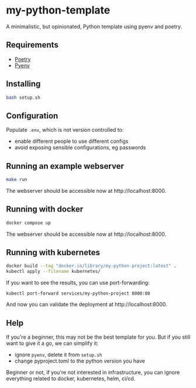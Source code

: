 # my-python-template

A minimalistic, but opinionated, Python template using pyenv and poetry.

## Requirements

- [Poetry](https://python-poetry.org/docs/#installation)
- [Pyenv](https://github.com/pyenv/pyenv#installation)

## Installing

```bash
bash setup.sh
```

## Configuration

Populate `.env`, which is not version controlled to:
- enable different people to use different configs
- avoid exposing sensible configurations, eg passwords

## Running an example webserver

```bash
make run
```

The webserver should be accessible now at http://localhost:8000.

## Running with docker

```bash
docker compose up
```

The webserver should be accessible now at http://localhost:8000.


## Running with kubernetes

```bash
docker build --tag "docker.io/library/my-python-project:latest" .
kubectl apply --filename kubernetes/
```

If you want to see the results, you can use port-forwarding:

```
kubectl port-forward services/my-python-project 8000:80
```

And now you can validate the deployment at http://localhost:8000.

## Help

If you're a beginner, this may not be the best template for you. But if you still want to give it a go, we can simplify it:

- ignore `pyenv`, delete it from `setup.sh`
- change pyproject.toml to the python version you have

Beginner or not, if you're not interested in infrastructure, you can ignore everything related to docker, kubernetes, helm, ci/cd.
